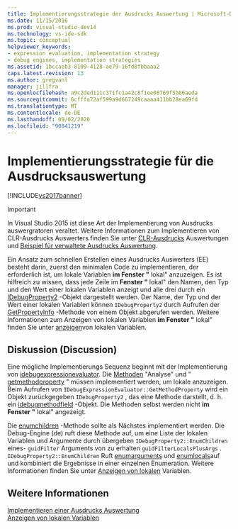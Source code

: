 ```yaml
---
title: Implementierungsstrategie der Ausdrucks Auswertung | Microsoft-Dokumentation
ms.date: 11/15/2016
ms.prod: visual-studio-dev14
ms.technology: vs-ide-sdk
ms.topic: conceptual
helpviewer_keywords:
- expression evaluation, implementation strategy
- debug engines, implementation strategies
ms.assetid: 1bccaeb3-8109-4128-ae79-16fd8fbbaaa2
caps.latest.revision: 13
ms.author: gregvanl
manager: jillfra
ms.openlocfilehash: a9c2ded111c371fc1a42c8f1ee08769f5b06aeda
ms.sourcegitcommit: 6cfffa72af599a9d667249caaaa411bb28ea69fd
ms.translationtype: MT
ms.contentlocale: de-DE
ms.lasthandoff: 09/02/2020
ms.locfileid: "90841219"
---
```

# <a name="expression-evaluator-implementation-strategy"></a>Implementierungsstrategie für die Ausdrucksauswertung
[!INCLUDE[vs2017banner](../../includes/vs2017banner.md)]

> [!IMPORTANT]
> In Visual Studio 2015 ist diese Art der Implementierung von Ausdrucks auswergratoren veraltet. Weitere Informationen zum Implementieren von CLR-Ausdrucks Auswerters finden Sie unter [CLR-Ausdrucks](https://github.com/Microsoft/ConcordExtensibilitySamples/wiki/CLR-Expression-Evaluators) Auswertungen und [Beispiel für verwaltete Ausdrucks Auswertung](https://github.com/Microsoft/ConcordExtensibilitySamples/wiki/Managed-Expression-Evaluator-Sample).  
  
 Ein Ansatz zum schnellen Erstellen eines Ausdrucks Auswerters (EE) besteht darin, zuerst den minimalen Code zu implementieren, der erforderlich ist, um lokale Variablen **im Fenster "** lokal" anzuzeigen. Es ist hilfreich zu wissen, dass jede Zeile im **Fenster "** lokal" den Namen, den Typ und den Wert einer lokalen Variablen anzeigt und alle drei durch ein [IDebugProperty2](../../extensibility/debugger/reference/idebugproperty2.md) -Objekt dargestellt werden. Der Name, der Typ und der Wert einer lokalen Variablen können `IDebugProperty2` durch Aufrufen der [GetPropertyInfo](../../extensibility/debugger/reference/idebugproperty2-getpropertyinfo.md) -Methode von einem Objekt abgerufen werden. Weitere Informationen zum Anzeigen von lokalen Variablen **im Fenster "** lokal" finden Sie unter [anzeigen](../../extensibility/debugger/displaying-locals.md)von lokalen Variablen.  
  
## <a name="discussion"></a>Diskussion (Discussion)  
 Eine mögliche Implementierungs Sequenz beginnt mit der Implementierung von [idebugexpressionevaluator](../../extensibility/debugger/reference/idebugexpressionevaluator.md). Die [Methoden](../../extensibility/debugger/reference/idebugexpressionevaluator-parse.md) "Analyse" und " [getmethodproperty](../../extensibility/debugger/reference/idebugexpressionevaluator-getmethodproperty.md) " müssen implementiert werden, um lokale anzuzeigen. Beim Aufrufen von `IDebugExpressionEvaluator::GetMethodProperty` wird ein Objekt zurückgegeben `IDebugProperty2` , das eine Methode darstellt, d. h. ein [idebugmethodfield](../../extensibility/debugger/reference/idebugmethodfield.md) -Objekt. Die Methoden selbst werden nicht **im Fenster "** lokal" angezeigt.  
  
 Die [enumchildren](../../extensibility/debugger/reference/idebugproperty2-enumchildren.md) -Methode sollte als Nächstes implementiert werden. Die Debug-Engine (de) ruft diese Methode auf, um eine Liste der lokalen Variablen und Argumente durch übergeben `IDebugProperty2::EnumChildren` eines- `guidFilter` Arguments von zu erhalten `guidFilterLocalsPlusArgs` . `IDebugProperty2::EnumChildren` Ruft [enumarguments](../../extensibility/debugger/reference/idebugmethodfield-enumarguments.md) und [enumlocals](../../extensibility/debugger/reference/idebugmethodfield-enumlocals.md)auf und kombiniert die Ergebnisse in einer einzelnen Enumeration. Weitere Informationen finden Sie unter [Anzeigen von lokalen](../../extensibility/debugger/displaying-locals.md) Variablen.  
  
## <a name="see-also"></a>Weitere Informationen  
 [Implementieren einer Ausdrucks Auswertung](../../extensibility/debugger/implementing-an-expression-evaluator.md)   
 [Anzeigen von lokalen Variablen](../../extensibility/debugger/displaying-locals.md)
